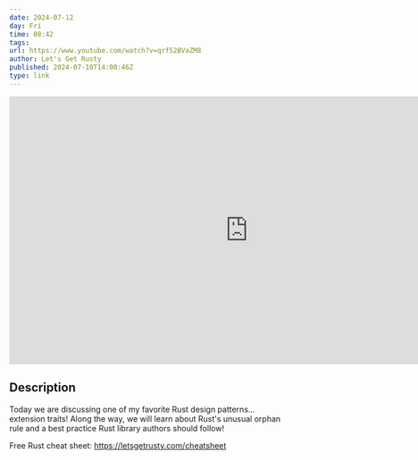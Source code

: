 ```yaml
---
date: 2024-07-12
day: Fri
time: 08:42
tags:
url: https://www.youtube.com/watch?v=qrf52BVaZM8
author: Let's Get Rusty
published: 2024-07-10T14:00:46Z
type: link
---
```


<iframe width="854" height="480" src="https://www.youtube.com/embed/qrf52BVaZM8" frameborder="0" allowfullscreen></iframe>

## Description
Today we are discussing one of my favorite Rust design patterns... extension traits! Along the way, we will learn about Rust's unusual orphan rule and a best practice Rust library authors should follow! 

Free Rust cheat sheet: https://letsgetrusty.com/cheatsheet